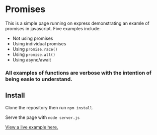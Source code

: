 # Promises
 This is a simple page running on express demonstrating an examle of promises in javascript. 
Five examples include:
* Not using promises
* Using individual promises 
* Using `promise.race()` 
* Using `promise.all()`
* Using async/await

 ### All examples of functions are verbose with the intention of being easie to understand.
 
 ## Install
 Clone the repository then run `npm install`.

 Serve the page with `node server.js`

 [View a live example here.](https://promise-demo.herokuapp.com/ "View Live")

 
 